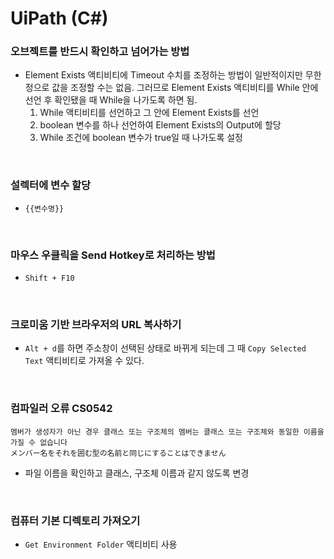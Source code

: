 UiPath (C#)
===

### 오브젝트를 반드시 확인하고 넘어가는 방법
* Element Exists 액티비티에 Timeout 수치를 조정하는 방법이 일반적이지만 무한정으로 값을 조정할 수는 없음. 그러므로 Element Exists 액티비티를 While 안에 선언 후 확인됐을 때 While을 나가도록 하면 됨.
  1. While 액티비티를 선언하고 그 안에 Element Exists를 선언
  2. boolean 변수를 하나 선언하여 Element Exists의 Output에 할당
  3. While 조건에 boolean 변수가 true일 때 나가도록 설정

<br>

### 설렉터에 변수 할당
* ```
  {{변수명}}
  ```

<br>

### 마우스 우클릭을 Send Hotkey로 처리하는 방법
* `Shift + F10`

<br>

### 크로미움 기반 브라우저의 URL 복사하기
* `Alt + d`를 하면 주소창이 선택된 상태로 바뀌게 되는데 그 때 `Copy Selected Text` 액티비티로 가져올 수 있다.

<br>

### 컴파일러 오류 CS0542
```
멤버가 생성자가 아닌 경우 클래스 또는 구조체의 멤버는 클래스 또는 구조체와 동일한 이름을 가질 수 없습니다
メンバー名をそれを囲む型の名前と同じにすることはできません
```
* 파일 이름을 확인하고 클래스, 구조체 이름과 같지 않도록 변경

<br>

### 컴퓨터 기본 디렉토리 가져오기
* `Get Environment Folder` 액티비티 사용

<br>

